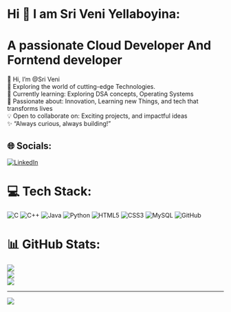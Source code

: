 # Hi 👋 I am Sri Veni Yellaboyina:
<h1>A passionate Cloud Developer And Forntend developer</h1>
👋 Hi, I’m @Sri Veni<br>🚀 Exploring the world of cutting-edge Technologies.<br>🌱 Currently learning: Exploring DSA concepts, Operating Systems<br>👀 Passionate about: Innovation, Learning new Things, and tech that transforms lives<br>💡 Open to collaborate on: Exciting projects, and impactful ideas<br>✨ “Always curious, always building!”


## 🌐 Socials:
[![LinkedIn](https://img.shields.io/badge/LinkedIn-%230077B5.svg?logo=linkedin&logoColor=white)](https://linkedin.com/in/sri-veni-yellaboyina-a4a252291) 

# 💻 Tech Stack:
![C](https://img.shields.io/badge/c-%2300599C.svg?style=for-the-badge&logo=c&logoColor=white) ![C++](https://img.shields.io/badge/c++-%2300599C.svg?style=for-the-badge&logo=c%2B%2B&logoColor=white) ![Java](https://img.shields.io/badge/java-%23ED8B00.svg?style=for-the-badge&logo=openjdk&logoColor=white) ![Python](https://img.shields.io/badge/python-3670A0?style=for-the-badge&logo=python&logoColor=ffdd54) ![HTML5](https://img.shields.io/badge/html5-%23E34F26.svg?style=for-the-badge&logo=html5&logoColor=white) ![CSS3](https://img.shields.io/badge/css3-%231572B6.svg?style=for-the-badge&logo=css3&logoColor=white) ![MySQL](https://img.shields.io/badge/mysql-4479A1.svg?style=for-the-badge&logo=mysql&logoColor=white) ![GitHub](https://img.shields.io/badge/github-%23121011.svg?style=for-the-badge&logo=github&logoColor=white)
# 📊 GitHub Stats:
![](https://github-readme-stats.vercel.app/api?username=Sriveniyellaboyina&theme=dark&hide_border=false&include_all_commits=true&count_private=true)<br/>
![](https://github-readme-streak-stats.herokuapp.com/?user=Sriveniyellaboyina&theme=dark&hide_border=false)<br/>
![](https://github-readme-stats.vercel.app/api/top-langs/?username=Sriveniyellaboyina&theme=dark&hide_border=false&include_all_commits=true&count_private=true&layout=compact)

---
[![](https://visitcount.itsvg.in/api?id=Sriveniyellaboyina&icon=0&color=0)](https://visitcount.itsvg.in)

<!-- Proudly created with GPRM ( https://gprm.itsvg.in ) -->
